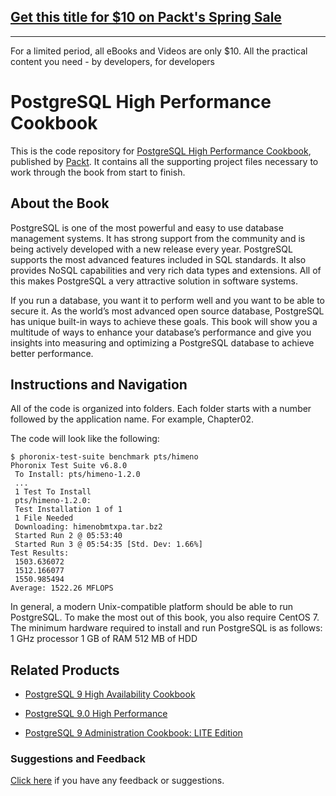 ## [Get this title for $10 on Packt's Spring Sale](https://www.packt.com/B04182?utm_source=github&utm_medium=packt-github-repo&utm_campaign=spring_10_dollar_2022)
-----
For a limited period, all eBooks and Videos are only $10. All the practical content you need \- by developers, for developers

# PostgreSQL High Performance Cookbook
This is the code repository for [PostgreSQL High Performance Cookbook](https://www.packtpub.com/big-data-and-business-intelligence/postgresql-high-performance-cookbook?utm_source=github&utm_medium=repository&utm_campaign=9781785284335), published by [Packt](https://www.packtpub.com/?utm_source=github). It contains all the supporting project files necessary to work through the book from start to finish.
## About the Book
PostgreSQL is one of the most powerful and easy to use database management systems. It has strong support from the community and is being actively developed with a new release every year. PostgreSQL supports the most advanced features included in SQL standards. It also provides NoSQL capabilities and very rich data types and extensions. All of this makes PostgreSQL a very attractive solution in software systems.

If you run a database, you want it to perform well and you want to be able to secure it. As the world’s most advanced open source database, PostgreSQL has unique built-in ways to achieve these goals. This book will show you a multitude of ways to enhance your database’s performance and give you insights into measuring and optimizing a PostgreSQL database to achieve better performance.
## Instructions and Navigation
All of the code is organized into folders. Each folder starts with a number followed by the application name. For example, Chapter02.



The code will look like the following:
```
$ phoronix-test-suite benchmark pts/himeno
Phoronix Test Suite v6.8.0
 To Install: pts/himeno-1.2.0
 ...
 1 Test To Install
 pts/himeno-1.2.0:
 Test Installation 1 of 1
 1 File Needed
 Downloading: himenobmtxpa.tar.bz2
 Started Run 2 @ 05:53:40
 Started Run 3 @ 05:54:35 [Std. Dev: 1.66%]
Test Results:
 1503.636072
 1512.166077
 1550.985494
Average: 1522.26 MFLOPS
```

In general, a modern Unix-compatible platform should be able to run PostgreSQL. To make
the most out of this book, you also require CentOS 7. The minimum hardware required to
install and run PostgreSQL is as follows:
1 GHz processor
1 GB of RAM
512 MB of HDD

## Related Products
* [PostgreSQL 9 High Availability Cookbook](https://www.packtpub.com/big-data-and-business-intelligence/postgresql-9-high-availability-cookbook?utm_source=github&utm_medium=repository&utm_campaign=9781849516969)

* [PostgreSQL 9.0 High Performance](https://www.packtpub.com/big-data-and-business-intelligence/postgresql-90-high-performance?utm_source=github&utm_medium=repository&utm_campaign=9781849510301)

* [PostgreSQL 9 Administration Cookbook: LITE Edition](https://www.packtpub.com/big-data-and-business-intelligence/postgresql-9-administration-cookbook-lite-edition?utm_source=github&utm_medium=repository&utm_campaign=9781849516204)

### Suggestions and Feedback
[Click here](https://docs.google.com/forms/d/e/1FAIpQLSe5qwunkGf6PUvzPirPDtuy1Du5Rlzew23UBp2S-P3wB-GcwQ/viewform) if you have any feedback or suggestions.
